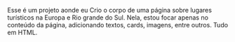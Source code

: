 Esse é um projeto aonde eu Crio o corpo de uma página sobre lugares turísticos na Europa e Rio grande do Sul. Nela, estou focar apenas no conteúdo da página, adicionando textos, cards, imagens, entre outros. Tudo em HTML.